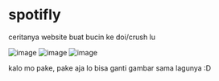 # spotifly
ceritanya website buat bucin ke doi/crush lu

![image](https://user-images.githubusercontent.com/70202056/187990459-214630e3-77f3-4076-a114-ecb47a82b40f.png)
![image](https://user-images.githubusercontent.com/70202056/187990482-da31b424-d524-4142-8f3b-ac94ea048696.png)
![image](https://user-images.githubusercontent.com/70202056/187990512-53fa60f5-8dcb-487c-9a64-a36c91088af1.png)

kalo mo pake, pake aja lo bisa ganti gambar sama lagunya :D
